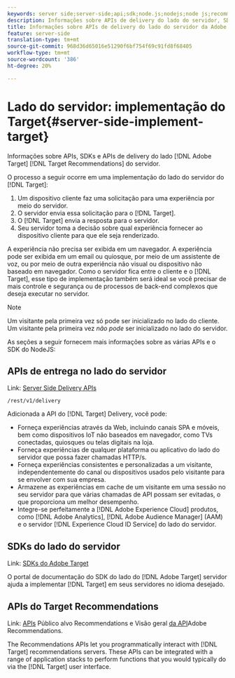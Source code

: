 ```yaml
---
keywords: server side;server-side;api;sdk;node.js;nodejs;node js;recommendations api;api:apis
description: Informações sobre APIs de delivery do lado do servidor, SDKs e APIs de Recommendations de Públicos alvos.
title: Informações sobre APIs de delivery do lado do servidor da Adobe Target, SDK do Node.js e APIs Recommendations do Público alvo.
feature: server-side
translation-type: tm+mt
source-git-commit: 968d36d65016e51290f6bf754f69c91fd8f68405
workflow-type: tm+mt
source-wordcount: '386'
ht-degree: 20%

---
```



# Lado do servidor: implementação do Target{#server-side-implement-target}

Informações sobre APIs, SDKs e APIs de delivery do lado [!DNL Adobe Target] [!DNL Target Recommendations] do servidor.

O processo a seguir ocorre em uma implementação do lado do servidor do [!DNL Target]:

1. Um dispositivo cliente faz uma solicitação para uma experiência por meio do servidor.
1. O servidor envia essa solicitação para o [!DNL Target].
1. O [!DNL Target] envia a resposta para o servidor.
1. Seu servidor toma a decisão sobre qual experiência fornecer ao dispositivo cliente para que ele seja renderizado.

A experiência não precisa ser exibida em um navegador. A experiência pode ser exibida em um email ou quiosque, por meio de um assistente de voz, ou por meio de outra experiência não visual ou dispositivo não baseado em navegador. Como o servidor fica entre o cliente e o [!DNL Target], esse tipo de implementação também será ideal se você precisar de mais controle e segurança ou de processos de back-end complexos que deseja executar no servidor.

>[!NOTE]
>
>Um visitante pela primeira vez só pode ser inicializado no lado do cliente. Um visitante pela primeira vez *não pode* ser inicializado no lado do servidor.

As seções a seguir fornecem mais informações sobre as várias APIs e o SDK do NodeJS:

## APIs de entrega no lado do servidor

Link: [Server Side Delivery APIs](https://developers.adobetarget.com/api/delivery-api/)

`/rest/v1/delivery`

Adicionada a API do [!DNL Target] Delivery, você pode:

* Forneça experiências através da Web, incluindo canais SPA e móveis, bem como dispositivos IoT não baseados em navegador, como TVs conectadas, quiosques ou telas digitais na loja.
* Forneça experiências de qualquer plataforma ou aplicativo do lado do servidor que possa fazer chamadas HTTP/s.
* Forneça experiências consistentes e personalizadas a um visitante, independentemente do canal ou dispositivos usados pelo visitante para se envolver com sua empresa.
* Armazene as experiências em cache de um visitante em uma sessão no seu servidor para que várias chamadas de API possam ser evitadas, o que proporciona um melhor desempenho.
* Integre-se perfeitamente a [!DNL Adobe Experience Cloud] produtos, como [!DNL Adobe Analytics], [!DNL Adobe Audience Manager] (AAM) e o servidor [!DNL Experience Cloud ID Service] do lado do servidor.

## SDKs do lado do servidor

Link: [SDKs do Adobe Target](https://adobetarget-sdks.gitbook.io/docs/)

O portal de documentação do SDK do lado do [!DNL Adobe Target] servidor ajuda a implementar [!DNL Target] em seus servidores no idioma desejado.

## APIs do Target Recommendations

Link: [APIs](https://developers.adobetarget.com/api/recommendations) Público alvo Recommendations e Visão geral [da API](https://experienceleague.adobe.com/docs/target-learn/recommendations-api-tutorial/recs-api-overview.html)Adobe Recommendations.

The Recommendations APIs let you programmatically interact with [!DNL Target] recommendations servers. These APIs can be integrated with a range of application stacks to perform functions that you would typically do via the [!DNL Target] user interface.
